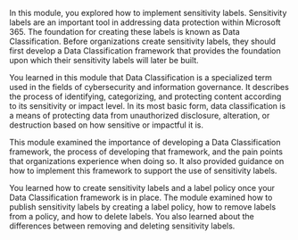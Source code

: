 In this module, you explored how to implement sensitivity labels. Sensitivity labels are an important tool in addressing data protection within Microsoft 365. The foundation for creating these labels is known as Data Classification. Before organizations create sensitivity labels, they should first develop a Data Classification framework that provides the foundation upon which their sensitivity labels will later be built.

You learned in this module that Data Classification is a specialized term used in the fields of cybersecurity and information governance. It describes the process of identifying, categorizing, and protecting content according to its sensitivity or impact level. In its most basic form, data classification is a means of protecting data from unauthorized disclosure, alteration, or destruction based on how sensitive or impactful it is.

This module examined the importance of developing a Data Classification framework, the process of developing that framework, and the pain points that organizations experience when doing so. It also provided guidance on how to implement this framework to support the use of sensitivity labels.

You learned how to create sensitivity labels and a label policy once your Data Classification framework is in place. The module examined how to publish sensitivity labels by creating a label policy, how to remove labels from a policy, and how to delete labels. You also learned about the differences between removing and deleting sensitivity labels.
